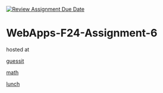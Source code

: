 [![Review Assignment Due Date](https://classroom.github.com/assets/deadline-readme-button-22041afd0340ce965d47ae6ef1cefeee28c7c493a6346c4f15d667ab976d596c.svg)](https://classroom.github.com/a/cCoVexb_)
# WebApps-F24-Assignment-6

hosted at


[guessit](https://44-563-webapps-f24.github.io/44563-webapps-f24-assignment6-siddharthsai20/guessit.html)


[math](https://44-563-webapps-f24.github.io/44563-webapps-f24-assignment6-siddharthsai20/math.html)


[lunch](https://44-563-webapps-f24.github.io/44563-webapps-f24-assignment6-siddharthsai20/lunch.html)

